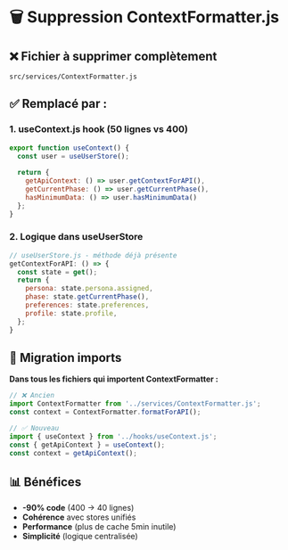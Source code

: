 # 🗑️ Suppression ContextFormatter.js

## ❌ Fichier à supprimer complètement
```
src/services/ContextFormatter.js
```

## ✅ Remplacé par :

### 1. **useContext.js hook (50 lignes vs 400)**
```javascript
export function useContext() {
  const user = useUserStore();
  
  return {
    getApiContext: () => user.getContextForAPI(),
    getCurrentPhase: () => user.getCurrentPhase(),
    hasMinimumData: () => user.hasMinimumData()
  };
}
```

### 2. **Logique dans useUserStore**
```javascript
// useUserStore.js - méthode déjà présente
getContextForAPI: () => {
  const state = get();
  return {
    persona: state.persona.assigned,
    phase: state.getCurrentPhase(),
    preferences: state.preferences,
    profile: state.profile,
  };
}
```

## 🔄 Migration imports

**Dans tous les fichiers qui importent ContextFormatter :**

```javascript
// ❌ Ancien
import ContextFormatter from '../services/ContextFormatter.js';
const context = ContextFormatter.formatForAPI();

// ✅ Nouveau  
import { useContext } from '../hooks/useContext.js';
const { getApiContext } = useContext();
const context = getApiContext();
```

## 📊 Bénéfices

- **-90% code** (400 → 40 lignes)
- **Cohérence** avec stores unifiés
- **Performance** (plus de cache 5min inutile)
- **Simplicité** (logique centralisée)